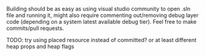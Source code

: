 Building should be as easy as using visual studio community to open .sln file and running it, might also require commenting out/removing debug layer code (depending on a system latest available debug tier). Feel free to make commits/pull requests.

TODO: try using placed resource instead of committed? or at least different heap props and heap flags
